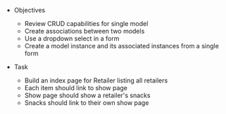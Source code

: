 * Objectives
    - Review CRUD capabilities for single model
    - Create associations between two models
    - Use a dropdown select in a form
    - Create a model instance and its associated instances from a single form


* Task 
    * Build an index page for Retailer listing all retailers
    * Each item should link to show page
    * Show page should show a retailer's snacks
    * Snacks should link to their own show page